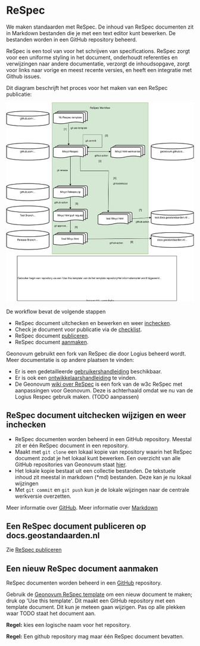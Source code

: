 # ReSpec

We maken standaarden met ReSpec. De inhoud van ReSpec documenten zit in Markdown bestanden die je met een text editor kunt bewerken. De bestanden worden in een GitHub repository beheerd.

ReSpec is een tool van voor het schrijven van specifications.
ReSpec zorgt voor een uniforme styling in het document, onderhoudt
referenties en verwijzingen naar andere documentatie, verzorgt de inhoudsopgave,
zorgt voor links naar vorige en meest recente versies, en heeft een integratie
met Github issues.

Dit diagram beschrijft het proces voor het maken van een
ReSpec publicatie:

![publicatie infrastructuur](../media/WorkflowPublicatieProces.drawio.svg)

De workflow bevat de volgende stappen

- ReSpec document uitchecken en bewerken en weer [inchecken](#respec-document-uitchecken-wijzigen-en-weer-inchecken).
- Check je document voor publicatie via de [checklist](#controles-voor-publicatie).
- ReSpec document [publiceren](#respec-document-publiceren).
- ReSpec document [aanmaken](#een-nieuw-respec-document-aanmaken).

Geonovum gebruikt een fork van ReSpec die door Logius beheerd wordt. Meer
documentatie is op andere plaatsen te vinden:

- Er is een gedetailleerde
  [gebruikershandleiding](https://github.com/w3c/respec/wiki/ReSpec-Editor's-Guide)
  beschikbaar.
- Er is ook een
  [ontwikkelaarshandleiding](https://github.com/w3c/respec/wiki/Developers-Guide)
  te vinden.
- De Geonovum [wiki over ReSpec](https://github.com/Geonovum/respec/wiki) is
  een fork van de w3c ReSpec met aanpassingen voor Geonovum. Deze is
  achterhaald omdat we nu van de Logius Respec gebruik maken. (TODO aanpassen)

## ReSpec document uitchecken wijzigen en weer inchecken

- ReSpec documenten worden beheerd in een GitHub repository. Meestal zit er één ReSpec document in een repository.
- Maakt met `git clone` een lokaal kopie van repository waarin het ReSpec document zodat je het lokaal kunt bewerken. Een overzicht van alle GitHub repositories van Geonovum staat [hier](https://github.com/Geonovum/repositories).
- Het lokale kopie bestaat uit een collectie bestanden. De tekstuele inhoud zit meestal in markdown (*md) bestanden. Deze kan je nu lokaal wijzingen
- Met `git commit` en `git push` kun je de lokale wijzingen naar de centrale werkversie overzetten.

Meer informatie over [GitHub](../GitHub/index.md).
Meer informatie over [Markdown](../Markdown/index.md)

## Een ReSpec document publiceren op docs.geostandaarden.nl

Zie [ReSpec publiceren](ReSpec-publiceren.md)

## Een nieuw ReSpec document aanmaken

ReSpec documenten worden beheerd in een [GitHub](../GitHub/index.md) repository.

Gebruik de [Geonovum ReSpec template](https://github.com/Geonovum/NL-ReSpec-template) om een nieuw document te maken; druk op 'Use this template'. Dit maakt een GitHub repository met een template document. Dit kun je meteen gaan wijzigen. Pas op alle plekken waar TODO staat het document aan.

**Regel:** kies een logische naam voor het repository.

**Regel:** Een github repository mag maar één ReSpec document bevatten.